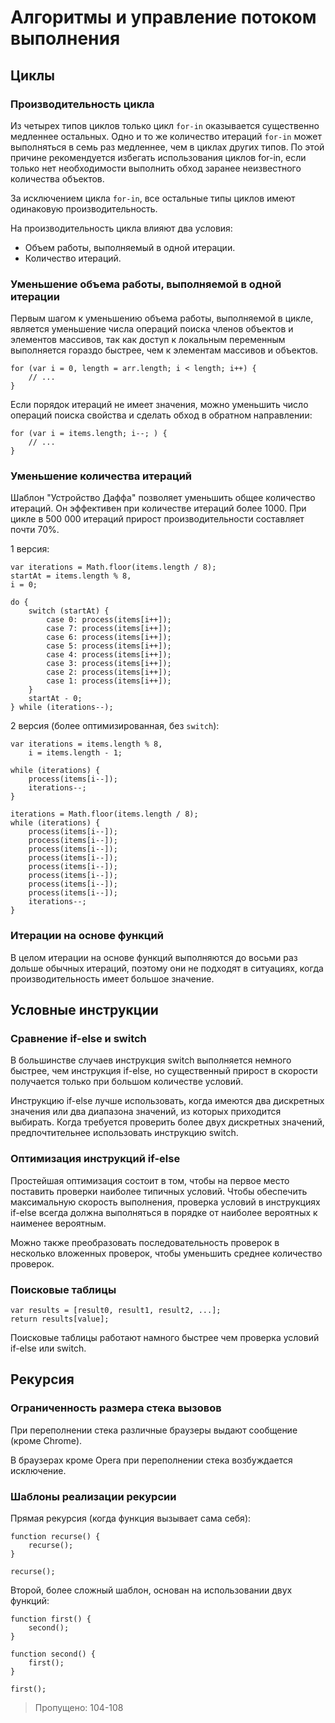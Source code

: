 # Алгоритмы и управление потоком выполнения

## Циклы

### Производительность цикла

Из четырех типов циклов только цикл `for-in` оказывается существенно медленнее остальных. Одно и то же количество итераций `for-in` может выполняться в семь раз медленнее, чем в циклах других типов. По этой причине рекомендуется избегать использования циклов for-in, если только нет необходимости выполнить обход заранее неизвестного количества объектов.

За исключением цикла `for-in`, все остальные типы циклов имеют одинаковую производительность.

На производительность цикла влияют два условия:

* Объем работы, выполняемый в одной итерации.
* Количество итераций.

### Уменьшение объема работы, выполняемой в одной итерации

Первым шагом к уменьшению объема работы, выполняемой в цикле, является уменьшение числа операций поиска членов объектов и элементов массивов, так как доступ к локальным переменным выполняется гораздо быстрее, чем к элементам массивов и объектов.

    for (var i = 0, length = arr.length; i < length; i++) {
        // ...
    }

Если порядок итераций не имеет значения, можно уменьшить число операций поиска свойства и сделать обход в обратном направлении:

    for (var i = items.length; i--; ) {
        // ...
    }

### Уменьшение количества итераций

Шаблон "Устройство Даффа" позволяет уменьшить общее количество итераций. Он эффективен при количестве итераций более 1000. При цикле в 500 000 итераций прирост производительности составляет почти 70%.

1 версия:

    var iterations = Math.floor(items.length / 8);
    startAt = items.length % 8,
    i = 0;
    
    do {
        switch (startAt) {
            case 0: process(items[i++]);
            case 7: process(items[i++]);
            case 6: process(items[i++]);
            case 5: process(items[i++]);
            case 4: process(items[i++]);
            case 3: process(items[i++]);
            case 2: process(items[i++]);
            case 1: process(items[i++]);
        }
        startAt - 0;
    } while (iterations--);

2 версия (более оптимизированная, без `switch`):

    var iterations = items.length % 8,
        i = items.length - 1;
    
    while (iterations) {
        process(items[i--]);
        iterations--;
    }
    
    iterations = Math.floor(items.length / 8);
    while (iterations) {
        process(items[i--]);
        process(items[i--]);
        process(items[i--]);
        process(items[i--]);
        process(items[i--]);
        process(items[i--]);
        process(items[i--]);
        process(items[i--]);
        iterations--;
    }

### Итерации на основе функций

В целом итерации на основе функций выполняются до восьми раз дольше обычных итераций, поэтому они не подходят в ситуациях, когда производительность имеет большое значение.

## Условные инструкции

### Сравнение if-else и switch

В большинстве случаев инструкция switch выполняется немного быстрее, чем инструкция if-else, но существенный прирост в скорости получается только при большом количестве условий.

Инструкцию if-else лучше использовать, когда имеются два дискретных значения или два диапазона значений, из которых приходится выбирать. Когда требуется проверить более двух дискретных значений, предпочтительнее использовать инструкцию switch.

### Оптимизация инструкций if-else

Простейшая оптимизация состоит в том, чтобы на первое место поставить проверки наиболее типичных условий. Чтобы обеспечить максимальную скорость выполнения, проверка условий в инструкциях if-else всегда должна выполняться в порядке от наиболее вероятных к наименее вероятным.

Можно также преобразовать последовательность проверок в несколько вложенных проверок, чтобы уменьшить среднее количество проверок.

### Поисковые таблицы

    var results = [result0, result1, result2, ...];
    return results[value];

Поисковые таблицы работают намного быстрее чем проверка условий if-else или switch.

## Рекурсия

### Ограниченность размера стека вызовов

При переполнении стека различные браузеры выдают сообщение (кроме Chrome).

В браузерах кроме Opera при переполнении стека возбуждается исключение.

### Шаблоны реализации рекурсии

Прямая рекурсия (когда функция вызывает сама себя):

    function recurse() {
        recurse();
    }
    
    recurse();

Второй, более сложный шаблон, основан на использовании двух функций:

    function first() {
        second();
    }
    
    function second() {
        first();
    }
    
    first();

> Пропущено: 104-108